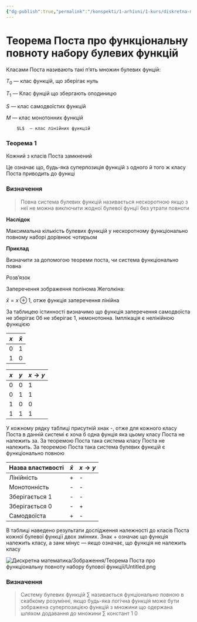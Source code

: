 ```yaml
---
{"dg-publish":true,"permalink":"/konspekti/1-arhivni/1-kurs/diskretna-matematika/teorema-posta-pro-funkczionalnu-povnotu-naboru-bulovoyi-funkcziyi/"}
---
```


# Теорема Поста про функціональну повноту набору булевих функцій
Класами Поста називають такі п’ять множин булевих фунцій:

 $T_0$ — клас функцій, що зберігає нуль

$T_1$ — Клас фунцій що збергають оподиницю

$S$ — клас самодвоїстих функцій

$M$ — клас монотонних функцій 

        $L$  — клас лінійних функцій

### Теорема 1

 Кожний з класів Поста замкнений

Це означає що, будь-яка суперпозиція функцій з одного й того ж класу Поста приводить до функці

### Визначення

> Повна система булевих функцій називається нескоротною якщо з неї не можна виключити жодної булевої фунції без утрати повноти
> 

****************Наслідок****************

Максимальна кількість булевих функцій у нескоротному функціонально повному наборі дорівнює чотирьом

****************Приклад**************** 

Визначити за допомогою теореми поста, чи система функціонально повна

Розв’язок 

Заперечення зображення полінома Жеголкіна:

$\bar x = x \oplus1$, отже функція заперечення лінійна 

За таблицею істинності визначимо що функція заперечення самодвоїста не зберігає 0б не зберігає 1, немонотонна. Імплікація є нелінійною функцією

| $x$ | $\bar x$ |
| --- | --- |
| 0 | 1 |
| 1 | 0 |

| $x$ | $y$ | $x \to y$ |
| --- | --- | --- |
| 0 | 0 | 1 |
| 0 | 1 | 1 |
| 1 | 0 | 0 |
| 1 | 1 | 1 |

У кожному рядку таблиці присутній хнак -, отже для кожного класу Поста в данній системі є хоча б одна фунція яка цьому класу Поста не належить за. За теоремою Поста така система класу Поста не належить. За теоремою Поста така система булевих функцій є функціонально повною

| Назва властивості | $\bar x$ | $x \to y$ |
| --- | --- | --- |
| Лінійність | + | - |
| Монотонність | - | - |
| Зберігається 1 | - | - |
| Зберігається 0 | - | + |
| Самодвоїста | + | - |

В таблиці наведено результати дослідження належності до класів Поста кожної булевої функції двох змінних. Знак + означає що функція належить класу, а занк мінус — якщо означає, що функція не належить класу

![Дискретна математика/Зображення/Теорема Поста про функціональну повноту набору булової функції/Untitled.png](/img/user/%D0%9A%D0%BE%D0%BD%D1%81%D0%BF%D0%B5%D0%BA%D1%82%D0%B8/1.%20%D0%90%D1%80%D1%85%D1%96%D0%B2%D0%BD%D1%96/1%20%D0%BA%D1%83%D1%80%D1%81/%D0%94%D0%B8%D1%81%D0%BA%D1%80%D0%B5%D1%82%D0%BD%D0%B0%20%D0%BC%D0%B0%D1%82%D0%B5%D0%BC%D0%B0%D1%82%D0%B8%D0%BA%D0%B0/%D0%97%D0%BE%D0%B1%D1%80%D0%B0%D0%B6%D0%B5%D0%BD%D0%BD%D1%8F/%D0%A2%D0%B5%D0%BE%D1%80%D0%B5%D0%BC%D0%B0%20%D0%9F%D0%BE%D1%81%D1%82%D0%B0%20%D0%BF%D1%80%D0%BE%20%D1%84%D1%83%D0%BD%D0%BA%D1%86%D1%96%D0%BE%D0%BD%D0%B0%D0%BB%D1%8C%D0%BD%D1%83%20%D0%BF%D0%BE%D0%B2%D0%BD%D0%BE%D1%82%D1%83%20%D0%BD%D0%B0%D0%B1%D0%BE%D1%80%D1%83%20%D0%B1%D1%83%D0%BB%D0%BE%D0%B2%D0%BE%D1%97%20%D1%84%D1%83%D0%BD%D0%BA%D1%86%D1%96%D1%97/Untitled.png)
### Визначення

> Систему булевих функцій $\sum$ називається фунціонально повною в скабкому розумінні, якщо будь-яка логічна функція може бути зображена суперпозицією функцій з множини що одержана шляхом додавання до множини $\sum$ констант 1 0
